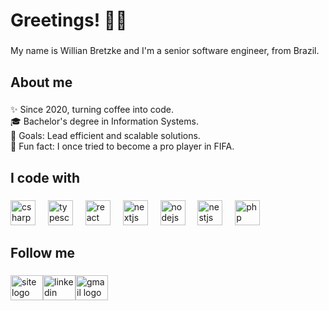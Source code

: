 <h1 align="left">Greetings! 👋🏻</h1>

###

<p align="left">My name is Willian Bretzke and I'm a senior software engineer, from Brazil.</p>

###

<h2 align="left">About me</h2>

###

<p align="left">✨ Since 2020, turning coffee into code.<br>🎓 Bachelor's degree in Information Systems.<br>🎯 Goals: Lead efficient and scalable solutions.<br>🎲 Fun fact: I once tried to become a pro player in FIFA.</p>

###

<h2 align="left">I code with</h2>

###

<div align="left">
  <img src="https://cdn.jsdelivr.net/gh/devicons/devicon/icons/csharp/csharp-original.svg" height="40" alt="csharp logo"  />
  <img width="12" />
  <img src="https://cdn.jsdelivr.net/gh/devicons/devicon/icons/typescript/typescript-original.svg" height="40" alt="typescript logo"  />
  <img width="12" />
  <img src="https://cdn.jsdelivr.net/gh/devicons/devicon/icons/react/react-original.svg" height="40" alt="react logo"  />
  <img width="12" />
  <img src="https://cdn.jsdelivr.net/gh/devicons/devicon/icons/nextjs/nextjs-original.svg" height="40" alt="nextjs logo"  />
  <img width="12" />
  <img src="https://cdn.jsdelivr.net/gh/devicons/devicon/icons/nodejs/nodejs-original.svg" height="40" alt="nodejs logo"  />
  <img width="12" />
  <img src="https://cdn.jsdelivr.net/gh/devicons/devicon/icons/nestjs/nestjs-original.svg" height="40" alt="nestjs logo"  />
  <img width="12" />
  <img src="https://cdn.jsdelivr.net/gh/devicons/devicon/icons/php/php-original.svg" height="40" alt="php logo"  />
</div>

###

<h2 align="left">Follow me</h2>

###

<div align="left" style="display: inline-flex;">
  <a href="https://www.bretzke.dev/" target="_blank">
    <img src="https://www.bretzke.dev/favicon.ico" width="52" height="40" alt="site logo"  />
  </a>
  <a href="https://www.linkedin.com/in/willian-bretzke" target="_blank">
    <img src="https://raw.githubusercontent.com/maurodesouza/profile-readme-generator/master/src/assets/icons/social/linkedin/default.svg" width="52" height="40" alt="linkedin logo"  />
  </a>
  <a href="mailto:willian.bretzke@gmail.com" target="_blank">
    <img src="https://raw.githubusercontent.com/maurodesouza/profile-readme-generator/master/src/assets/icons/social/gmail/default.svg" width="52" height="40" alt="gmail logo"  />
  </a>
</div>

